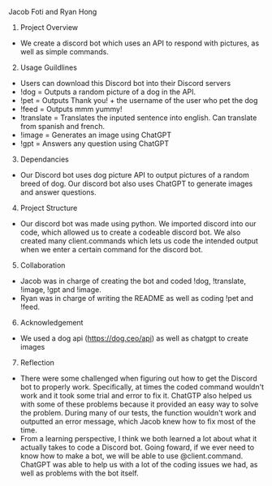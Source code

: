 Jacob Foti and Ryan Hong 


1. Project Overview 
- We create a discord bot which uses an API to respond with pictures, as well as simple commands. 

2. Usage Guildlines 
- Users can download this Discord bot into their Discord servers
- !dog = Outputs a random picture of a dog in the API. 
- !pet = Outputs Thank you! + the username of the user who pet the dog
- !feed =  Outputs mmm yummy! 
- !translate = Translates the inputed sentence into english. Can translate from spanish and french. 
- !image = Generates an image using ChatGPT 
- !gpt = Answers any question using ChatGPT

3. Dependancies 
- Our Discord bot uses dog picture API to output pictures of a random breed of dog. Our discord bot also uses ChatGPT to generate images and answer questions. 
  
4. Project Structure
- Our discord bot was made using python. We imported discord into our code, which allowed us to create a codeable discord bot. We also created many client.commands which lets us code the intended output when we enter a certain command for the discord bot. 

5. Collaboration 
- Jacob was in charge of creating the bot and coded !dog, !translate, !image, !gpt and !image. 
- Ryan was in charge of writing the README as well as coding !pet and !feed. 

6. Acknowledgement 
- We used a dog api (https://dog.ceo/api) as well as chatgpt to create images 

7. Reflection 
- There were some challenged when figuring out how to get the Discord bot to properly work. Specifically, at times the coded command wouldn't work and it took some trial and error to fix it. ChatGTP also helped us with some of these problems because it provided an easy way to solve the problem. During many of our tests, the function wouldn't work and outputted an error message, which Jacob knew how to fix most of the time. 
- From a learning perspective, I think we both learned a lot about what it actually takes to code a Discord bot. Going foward, if we ever need to know how to make a bot, we will be able to use @client.command. ChatGPT was able to help us with a lot of the coding issues we had, as well as problems with the bot itself. 
